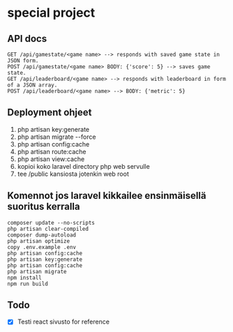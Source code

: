 # special project

## API docs
```
GET /api/gamestate/<game name> --> responds with saved game state in JSON form.
POST /api/gamestate/<game name> BODY: {'score': 5} --> saves game state.
GET /api/leaderboard/<game name> --> responds with leaderboard in form of a JSON array.
POST /api/leaderboard/<game name> --> BODY: {'metric': 5}
```

## Deployment ohjeet
1. php artisan key:generate
2. php artisan migrate --force
3. php artisan config:cache
4. php artisan route:cache
5. php artisan view:cache
6. kopioi koko laravel directory php web servulle
7. tee /public kansiosta jotenkin web root

## Komennot jos laravel kikkailee ensinmäisellä suoritus kerralla
```
composer update --no-scripts
php artisan clear-compiled 
composer dump-autoload
php artisan optimize
copy .env.example .env
php artisan config:cache
php artisan key:generate
php artisan config:cache
php artisan migrate
npm install
npm run build
```

## Todo
- [x] Testi react sivusto for reference